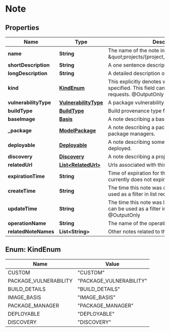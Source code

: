 
# Note

## Properties
Name | Type | Description | Notes
------------ | ------------- | ------------- | -------------
**name** | **String** | The name of the note in the form \&quot;projects/{project_id}/notes/{note_id}\&quot; |  [optional]
**shortDescription** | **String** | A one sentence description of this note |  [optional]
**longDescription** | **String** | A detailed description of this note |  [optional]
**kind** | [**KindEnum**](#KindEnum) | This explicitly denotes which kind of note is specified. This field can be used as a filter in list requests. @OutputOnly |  [optional]
**vulnerabilityType** | [**VulnerabilityType**](VulnerabilityType.md) | A package vulnerability type of note. |  [optional]
**buildType** | [**BuildType**](BuildType.md) | Build provenance type for a verifiable build. |  [optional]
**baseImage** | [**Basis**](Basis.md) | A note describing a base image. |  [optional]
**_package** | [**ModelPackage**](ModelPackage.md) | A note describing a package hosted by various package managers. |  [optional]
**deployable** | [**Deployable**](Deployable.md) | A note describing something that can be deployed. |  [optional]
**discovery** | [**Discovery**](Discovery.md) | A note describing a project/analysis type. |  [optional]
**relatedUrl** | [**List&lt;RelatedUrl&gt;**](RelatedUrl.md) | Urls associated with this note |  [optional]
**expirationTime** | **String** | Time of expiration for this Note, null if Note currently does not expire. |  [optional]
**createTime** | **String** | The time this note was created. This field can be used as a filter in list requests. @OutputOnly |  [optional]
**updateTime** | **String** | The time this note was last updated. This field can be used as a filter in list requests. @OutputOnly |  [optional]
**operationName** | **String** | The name of the operation that created this note. |  [optional]
**relatedNoteNames** | **List&lt;String&gt;** | Other notes related to this note. |  [optional]


<a name="KindEnum"></a>
## Enum: KindEnum
Name | Value
---- | -----
CUSTOM | &quot;CUSTOM&quot;
PACKAGE_VULNERABILITY | &quot;PACKAGE_VULNERABILITY&quot;
BUILD_DETAILS | &quot;BUILD_DETAILS&quot;
IMAGE_BASIS | &quot;IMAGE_BASIS&quot;
PACKAGE_MANAGER | &quot;PACKAGE_MANAGER&quot;
DEPLOYABLE | &quot;DEPLOYABLE&quot;
DISCOVERY | &quot;DISCOVERY&quot;



